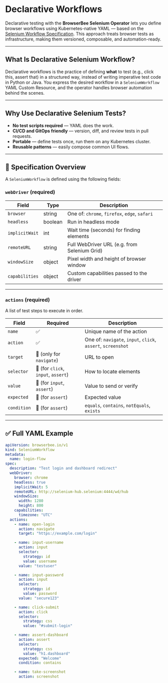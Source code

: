 # Declarative Workflows

Declarative testing with the **BrowserBee Selenium Operator** lets you define browser workflows using Kubernetes-native YAML — based on the [Selenium Workflow Specification](https://browserbee.io/selenium-workflow-specification.json). This approach treats browser tests as infrastructure, making them versioned, composable, and automation-ready.

---

## What Is Declarative Selenium Workflow?

Declarative workflows is the practice of defining **what** to test (e.g., click this, assert that) in a structured way, instead of writing imperative test code in Python or Java. You express the desired workflow in a `SeleniumWorkflow` YAML Custom Resource, and the operator handles browser automation behind the scenes.

---

## Why Use Declarative Selenium Tests?

- **No test scripts required** — YAML does the work.
- **CI/CD and GitOps friendly** — version, diff, and review tests in pull requests.
- **Portable** — define tests once, run them on any Kubernetes cluster.
- **Reusable patterns** — easily compose common UI flows.

---

## 🔧 Specification Overview

A `SeleniumWorkflow` is defined using the following fields:

### `webDriver` (required)

| Field        | Type     | Description                                 |
|--------------|----------|---------------------------------------------|
| `browser`    | string   | One of: `chrome`, `firefox`, `edge`, `safari` |
| `headless`   | boolean  | Run in headless mode                         |
| `implicitWait` | int    | Wait time (seconds) for finding elements     |
| `remoteURL`  | string   | Full WebDriver URL (e.g. from Selenium Grid) |
| `windowSize` | object   | Pixel width and height of browser window     |
| `capabilities` | object | Custom capabilities passed to the driver     |

---

### `actions` (required)

A list of test steps to execute in order.

| Field        | Required | Description |
|--------------|----------|-------------|
| `name`       | ✅        | Unique name of the action |
| `action`     | ✅        | One of: `navigate`, `input`, `click`, `assert`, `screenshot` |
| `target`     | 🚫 (only for `navigate`) | URL to open |
| `selector`   | 🚫 (for `click`, `input`, `assert`) | How to locate elements |
| `value`      | 🚫 (for `input`, `assert`) | Value to send or verify |
| `expected`   | 🚫 (for `assert`) | Expected value |
| `condition`  | 🚫 (for `assert`) | `equals`, `contains`, `notEquals`, `exists` |

---

## ✅ Full YAML Example

```yaml
apiVersion: browserbee.io/v1
kind: SeleniumWorkflow
metadata:
  name: login-flow
spec:
  description: "Test login and dashboard redirect"
  webDriver:
    browser: chrome
    headless: true
    implicitWait: 5
    remoteURL: http://selenium-hub.selenium:4444/wd/hub
    windowSize:
      width: 1280
      height: 800
    capabilities:
      timezone: "UTC"
  actions:
    - name: open-login
      action: navigate
      target: "https://example.com/login"

    - name: input-username
      action: input
      selector:
        strategy: id
        value: username
      value: "testuser"

    - name: input-password
      action: input
      selector:
        strategy: id
        value: password
      value: "secure123"

    - name: click-submit
      action: click
      selector:
        strategy: css
        value: "#submit-login"

    - name: assert-dashboard
      action: assert
      selector:
        strategy: css
        value: "h1.dashboard"
      expected: "Welcome"
      condition: contains

    - name: take-screenshot
      action: screenshot
